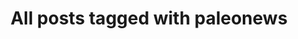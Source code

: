 ---
layout: tag
title: "All posts tagged with paleonews"
permalink: /weblog/tags/paleonews/
taxonomy: paleonews
---